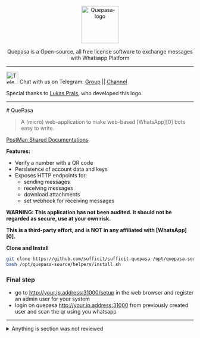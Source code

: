 <p align="center">
	<img src="https://github.com/sufficit/sufficit-quepasa/raw/main/src/assets/favicon.png" alt="Quepasa-logo" width="100" />	
	<p align="center">Quepasa is a Open-source, all free license software to exchange messages with Whatsapp Platform</p>
</p>
<hr />
<p align="left">
	<img src="https://telegram.org/favicon.ico" alt="Telegram-logo" width="32" />
	<span>Chat with us on Telegram: </span>
	<a href="https://t.me/quepasa_api" target="_blank">Group</a>
	<span> || </span>
	<a href="https://t.me/quepasa_channel" target="_blank">Channel</a>
</p>
<p align="left">
	<span>Special thanks to <a target="_blank" href="https://agenciaoctos.com.br">Lukas Prais</a>, who developed this logo.</span>
</p>
<hr />
# QuePasa

> A (micro) web-application to make web-based [WhatsApp][0] bots easy to write.

[PostMan Shared Documentations](https://www.getpostman.com/collections/569a066d7a2798e8d293)

**Features:**
  * Verify a number with a QR code
  * Persistence of account data and keys
  * Exposes HTTP endpoints for:
    * sending messages
    * receiving messages
    * download attachments
    * set webhook for receiving messages 

  **WARNING: This application has not been audited. It should not be regarded as
  secure, use at your own risk.**

  **This is a third-party effort, and is NOT in any affiliated with [WhatsApp][0].**


  
  **Clone and Install**
  
```bash
git clone https://github.com/sufficit/sufficit-quepasa /opt/quepasa-source
bash /opt/quepasa-source/helpers/install.sh
```
    
  ### **Final step**

  - go to http://your.ip.address:31000/setup in the web browser and register an admin user for your system
  - login on quepasa http://your.ip.address:31000 from previously created user and scan the qr using you whatsapp 

<hr/>


<details>
  <summary>Anything is section was not reviewed</summary>

  **Implemented features:**

  * Verify a number with a QR code
  * Persistence of account data and keys
  * Exposes HTTP endpoints for:
    * sending messages
    * receiving messages
    * download attachments
    * set webhook for receiving messages 

  **WARNING: This application has not been audited. It should not be regarded as
  secure, use at your own risk.**

  **This is a third-party effort, and is NOT in any affiliated with [WhatsApp][0].**

  ### Why ?
  
  Angry, Angry ... WhatsApp keeps canceling our number.  
  
  When you need to communicate over WhatsApp from a different service, for example,
  [a help desk](http://zammad.org/) or other web-app, QuePasa provides a simple HTTP
  API to do so.

  QuePasa stores keys and WhatsApp account data in a postgres database. It does
  not come with HTTPS out of the box. Your QuePasa API tokens essentially give
  full access to your WhatsApp account (to the extent that QuePasa has
  implemented WhatsApp features). Use with caution.

  For HTTPS use Nginx.

  ## If are you looking for a NODE.JS Project

  Take a look at
  https://github.com/pedroslopez/whatsapp-web.js/pulls

  Its a lot more complete tool to whatsapp unofficial api

  ## Join our community 
  Matrix chat room #cdr-link-dev-support:matrix.org
  https://app.element.io/#/room/#cdr-link-dev-support:matrix.org

  ## Usage

  ## Prerequisites Local Deployment

  * Mysql (Recommended)
  * Golang (Version go1.18 minimum version)

  ### *installing above golang version*

  ```bash
  cd /usr/src

  sudo wget https://go.dev/dl/go1.20.linux-amd64.tar.gz
  sudo rm -rf /usr/local/go && sudo tar -C /usr/local -xzf go1.20.linux-amd64.tar.gz

  #export the PATH
  export PATH=$PATH:/usr/local/go/bin

  ```



  ### **First step**

    Clone the repo 

    ```bash

  git clone https://github.com/sufficit/sufficit-quepasa-fork.git

    ```

  ### **Second step**

    Create Database and Users

  ```bash

  sudo mysql

  # create the user

  mysql> CREATE USER 'quepasa'@'%'IDENTIFIED BY 'S0me_RaNdoM_T3*T';

  # Granting Permition to the Quepasa User

  mysql> GRANT ALL ON quepasa.* TO 'quepasa'@'%';

  # Flushing the Privileges 

  mysql> FLUSH PRIVILEGES;

  # Create quepasa DataBase 

  mysql> CREATE DATABASE quepasa;

  # exit mysql 

  mysql> exit

  ```

  ### **Third step**

    Creating the Tables Required

    ```bash
  # cd into the cloned reop

  cd <git_clone_location>/src/migrations/

  #below will create the relevent tables in the quepasa database for you

  sudo mysql --database=quepasa < 1_create_tables.up.sql

    ```
  ### **Forth step**

  Creating the .env file

  ```bash
  # this file contains all the environment varibles that the system needed do the changes that matches your deployment

  #create the .env file in the below location

  nano <git_clone_location>/src/.env

  # content of the file should looklike this 

  WEBAPIHOST=0.0.0.0 
  WEBAPIPORT=31000 # web port of the API
  WEBSOCKETSSL=false # http or Https
  DBDRIVER=mysql #Databse Server
  DBHOST=localhost
  DBDATABASE=quepasa
  DBPORT=3306
  DBUSER=quepasa
  DBPASSWORD='S0me_RaNdoM_T3*T' #the string you created in the third step 
  DBSSLMODE=disable
  APP_ENV=development # this will write some extra debug messages you can change it to production if needed
  MIGRATIONS=false
  SIGNING_SECRET=5345fgdgfd54asdasdasdd #some random test this will be used for password encription 

  ```

  ### **Fifth step**

  Compiling the Packge

  ```bash
  # cd into the src directory

  <git_clone_location>/src/

  # compile using golang this may take few seconds to compile

  go run main.go

  ```
  if error occourd such as *"go not found"* please make sure to [export the path](#installing-golang) again


  ### **Final step**

  - go to http://your.ip.address:3100/setup in the web browser and register an admin user for your system
  - log in to the sysetm http://your.ip.address:3100 form previously created user and scan the qr using you whatsapp 






  ---



  ## Docker Implimentation

  ### Prerequisites

  For local development
  * docker
  * golang
  * postgresql

  ### Run using Docker

  * Add info about database migrations

  ```bash

  make docker_build
  # edit docker-compose.yml.sample to your hearts content
  docker-compose up
   
</details>

### Environment Variables

	# WEBAPIHOST
	> http server bind host (HOST:PORT) default empty.
	
	# WEBAPIPORT
	> http server bind port (HOST:PORT) default 31000.
	
	# WEBSOCKETSSL
	> Should websocket for qrcode reads use ssl, default false.	
	
	# APP_ENV
	> Environment name, only knows "development", any other will be not development, implies on logs only, default empty.	
	
	# APP_TITLE
	> Suffix for quepasa name on whatsapp devices list like (QuePasa Sufficit), default empty.	
	
### License

[![License GNU AGPL v3.0](https://img.shields.io/badge/License-AGPL%203.0-lightgrey.svg)](https://github.com/sufficit/sufficit-quepasa-fork/blob/master/LICENSE.md)

QuePasa is a free software project licensed under the GNU Affero General Public License v3.0 (GNU AGPLv3) by [Sufficit Soluções](https://www.sufficit.com.br).

[0]: https://whatsapp.com
[1]: https://github.com/tulir/whatsmeow
